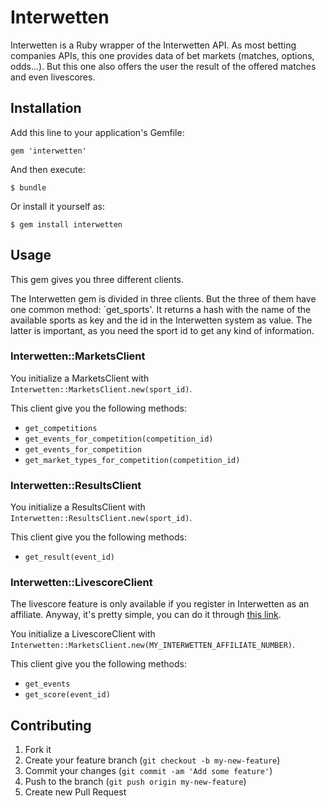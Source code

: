 # Interwetten

Interwetten is a Ruby wrapper of the Interwetten API. As most betting companies APIs, this one provides data of bet markets (matches, options, odds...). But this one also offers the user the result of the offered matches and even livescores.

## Installation

Add this line to your application's Gemfile:

    gem 'interwetten'

And then execute:

    $ bundle

Or install it yourself as:

    $ gem install interwetten

## Usage

This gem gives you three different clients.

The Interwetten gem is divided in three clients. But the three of them have one common method: `get_sports'. It returns a hash with the name of the available sports as key and the id in the Interwetten system as value. The latter is important, as you need the sport id to get any kind of information.

### Interwetten::MarketsClient

You initialize a MarketsClient with `Interwetten::MarketsClient.new(sport_id)`.

This client give you the following methods:

+ `get_competitions`
+ `get_events_for_competition(competition_id)`
+ `get_events_for_competition`
+ `get_market_types_for_competition(competition_id)`

### Interwetten::ResultsClient

You initialize a ResultsClient with `Interwetten::ResultsClient.new(sport_id)`.

This client give you the following methods:

+ `get_result(event_id)`


### Interwetten::LivescoreClient

The livescore feature is only available if you register in Interwetten as an affiliate. Anyway, it's pretty simple, you can do it through [this link](http://affiliates.interwetten.com/).

You initialize a LivescoreClient with `Interwetten::MarketsClient.new(MY_INTERWETTEN_AFFILIATE_NUMBER)`.

This client give you the following methods:

+ `get_events`
+ `get_score(event_id)`


## Contributing

1. Fork it
2. Create your feature branch (`git checkout -b my-new-feature`)
3. Commit your changes (`git commit -am 'Add some feature'`)
4. Push to the branch (`git push origin my-new-feature`)
5. Create new Pull Request
